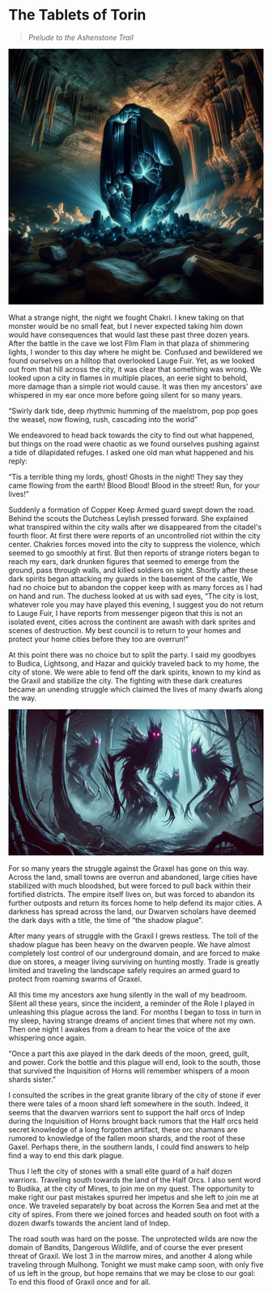 # The Tablets of Torin

> _Prelude to the Ashenstone Trail_

![alt text](images/events/almak-neara_splinter.png)

What a strange night, the night we fought Chakri. I knew taking on that monster would be no small feat, but I never expected taking him down would have consequences that would last these past three dozen years. After the battle in the cave we lost Flim Flam in that plaza of shimmering lights, I wonder to this day where he might be. Confused and bewildered we found ourselves on a hilltop that overlooked Lauge Fuir. Yet, as we looked out from that hill across the city, it was clear that something was wrong. We looked upon a city in flames in multiple places, an eerie sight to behold, more damage than a simple riot would cause. It was then my ancestors' axe whispered in my ear once more before going silent for so many years.

“Swirly dark tide, deep rhythmic humming of the maelstrom, pop pop goes the weasel, now flowing, rush, cascading into the world”

We endeavored to head back towards the city to find out what happened, but things on the road were chaotic as we found ourselves pushing against a tide of dilapidated refuges. I asked one old man what happened and his reply:

“Tis a terrible thing my lords, ghost! Ghosts in the night! They say they came flowing from the earth! Blood Blood! Blood in the street! Run, for your lives!”

Suddenly a formation of Copper Keep Armed guard swept down the road. Behind the scouts  the Dutchess Leylish pressed forward. She explained what transpired within the city walls after we disappeared from the citadel's fourth floor. At first  there were reports of an uncontrolled riot within the city center. Chakries forces moved into the city to suppress the violence, which seemed to go smoothly at first. But then reports of strange rioters began to reach my ears, dark drunken figures that seemed to emerge from the ground, pass through walls, and killed soldiers on sight. Shortly after these dark spirits began attacking my guards in the basement of the castle, We had no choice but to abandon the copper keep with as many forces as I had on hand and run. The duchess looked at us with sad eyes, “The city is lost, whatever role you may have played this evening, I suggest you do not return to Lauge Fuir, I have reports from messenger pigeon that this is not an isolated event, cities across the continent are awash with dark sprites and scenes of destruction. My best council is to return to your homes and protect your home cities before they too are overrun!”

At this point there was no choice but to split the party. I said my goodbyes to Budica, Lightsong, and Hazar and quickly traveled back to my home, the city of stone. We were able to fend off the dark spirits, known to my kind as the Graxil and stabilize the city. The fighting with these dark creatures became an unending struggle which claimed the lives of many dwarfs along the way.

![alt text](images/bestiary/graxils.png)

For so many years the struggle against the Graxel has gone on this way. Across the land, small towns are overrun and abandoned, large cities have stabilized with much bloodshed, but were forced to pull back within their fortified districts. The empire itself lives on, but was forced to abandon its further outposts and return its forces home to help defend its major cities. A darkness has spread across the land, our Dwarven scholars have deemed the dark days with a title, the time of “the shadow plague”.

After many years of struggle with the Graxil I grews restless. The toll of the shadow plague has been heavy on the dwarven people. We have almost completely lost control of our underground domain, and are forced to make due on stores, a meager living surviving on hunting mostly. Trade is greatly limited and traveling the landscape safely requires an armed guard to protect from roaming swarms of Graxel.

All this time my ancestors axe hung silently in the wall of my beadroom. Silent all these years, since the incident, a reminder of the Role I played in unleashing this plague across the land. For months I began to toss in turn in my sleep, having strange dreams of ancient times that where not my own. Then one night I awakes from a dream to hear the voice of the axe whispering once again.

“Once a part this axe played in the dark deeds of the moon, greed, guilt, and power. Cork the bottle and this plague will end, look to the south, those that survived the Inquisition of Horns will remember whispers of a moon shards sister.”

I consulted the scribes in the great granite library of the city of stone if ever there were tales of a moon shard left somewhere in the south. Indeed, it seems that the dwarven warriors sent to support the half orcs of Indep during the Inquisition of Horns brought back rumors that the Half orcs held secret knowledge of a long forgotten artifact, these orc shamans are rumored to knowledge of the fallen moon shards, and the root of these Gaxel. Perhaps there, in the southern lands, I could find answers to help find a way to end this dark plague.

Thus I left the city of stones with a small elite guard of a half dozen warriors. Traveling south towards the land of the Half Orcs. I also sent word to Budika, at the city of Mines, to join me on my quest. The opportunity to make right our past mistakes spurred her impetus and she left to join me at once. We traveled separately by boat across the Korren Sea and met at the city of spires. From there we joined forces and headed south on foot with a dozen dwarfs towards the ancient land of Indep.

The road south was hard on the posse. The unprotected wilds are now the domain of Bandits, Dangerous Wildlife, and of course the ever present threat of Graxil. We lost 3 in the marrow mires, and another 4 along while traveling through Mulhong. Tonight we must make camp soon, with only five of us left in the group, but hope remains that we may be close to our goal: To end this flood of Graxil once and for all.
